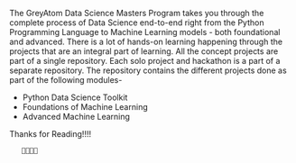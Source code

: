 The GreyAtom Data Science Masters Program takes you through the complete process of Data Science end-to-end right from the Python Programming Language to Machine Learning models - both foundational and advanced. There is a lot of hands-on learning happening through the projects that are an integral part of learning. All the concept projects are part of a single repository. Each solo project and hackathon is a part of a separate repository. The repository contains the different projects done as part of the following modules-

- Python Data Science Toolkit
- Foundations of Machine Learning
- Advanced Machine Learning








Thanks for Reading!!!!
              
              
              
       
       🙏🙏🙏🙏
